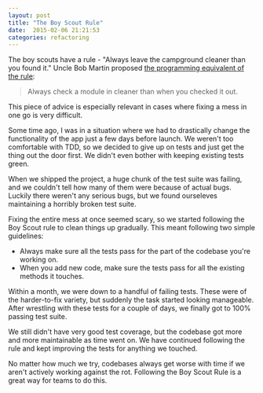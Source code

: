 ```yaml
---
layout: post
title: "The Boy Scout Rule"
date:  2015-02-06 21:21:53
categories: refactoring
---
```


The boy scouts have a rule -
"Always leave the campground cleaner than you found it."
Uncle Bob Martin proposed
[the programming equivalent of the rule](http://programmer.97things.oreilly.com/wiki/index.php/The_Boy_Scout_Rule):

> Always check a module in cleaner than when you checked it out.

This piece of advice is especially relevant
in cases where fixing a mess in one go is very difficult.

Some time ago,
I was in a situation where
we had to drastically change the functionality of the app
just a few days before launch.
We weren't too comfortable with TDD,
so we decided to give up on tests
and just get the thing out the door first.
We didn't even bother with keeping existing tests green.

When we shipped the project,
a huge chunk of the test suite was failing,
and we couldn't tell how many of them were because of actual bugs.
Luckily there weren't any serious bugs,
but we found ourseleves
maintaining a horribly broken test suite.

Fixing the entire mess at once seemed scary,
so we started following the Boy Scout rule to clean things up gradually.
This meant following two simple guidelines:

* Always make sure all the tests pass
  for the part of the codebase you're working on.
* When you add new code,
  make sure the tests pass
  for all the existing methods it touches.

Within a month, we were down to a handful of failing tests.
These were of the harder-to-fix variety,
but suddenly the task started looking manageable.
After wrestling with these tests
for a couple of days,
we finally got to 100% passing test suite.

We still didn't have very good test coverage,
but the codebase got more and more
maintainable as time went on.
We have continued following the rule
and kept improving the tests for anything we touched.

No matter how much we try,
codebases always get worse with time
if we aren't actively working against the rot.
Following the Boy Scout Rule is a great way
for teams to do this.

